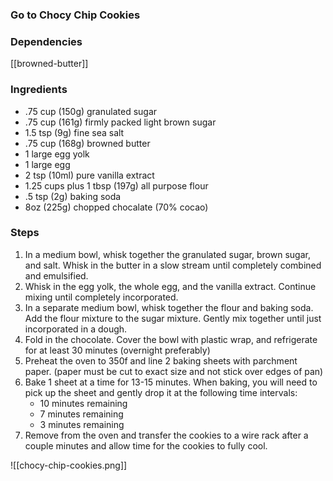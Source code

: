 ### Go to Chocy Chip Cookies 

### Dependencies 
[[browned-butter]]

### Ingredients 
- .75 cup (150g) granulated sugar 
- .75 cup (161g) firmly packed light brown sugar 
- 1.5 tsp (9g) fine sea salt 
- .75 cup (168g) browned butter 
- 1 large egg yolk 
- 1 large egg
- 2 tsp (10ml) pure vanilla extract 
- 1.25 cups plus 1 tbsp (197g) all purpose flour 
- .5 tsp (2g) baking soda 
- 8oz (225g) chopped chocalate (70% cocao)

### Steps 
1. In a medium bowl, whisk together the granulated sugar, brown sugar, and salt. Whisk in the butter in a slow stream until completely combined and emulsified. 
2. Whisk in the egg yolk, the whole egg, and the vanilla extract. Continue mixing until completely incorporated. 
3. In a separate medium bowl, whisk together the flour and baking soda. Add the flour mixture to the sugar mixture. Gently mix together until just incorporated in a dough. 
4. Fold in the chocolate. Cover the bowl with plastic wrap, and refrigerate for at least 30 minutes (overnight preferably)
5. Preheat the oven to 350f and line 2 baking sheets with parchment paper. (paper must be cut to exact size and not stick over edges of pan)
6. Bake 1 sheet at a time for 13-15 minutes. When baking, you will need to pick up the sheet and gently drop it at the following time intervals: 
	- 10 minutes remaining 
	- 7 minutes remaining 
	- 3 minutes remaining 
7. Remove from the oven and transfer the cookies to a wire rack after a couple minutes and allow time for the cookies to fully cool. 

![[chocy-chip-cookies.png]]
